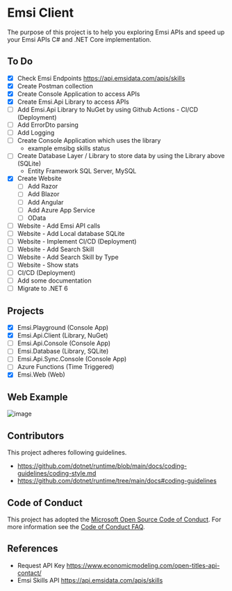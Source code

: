 # Emsi Client

The purpose of this project is to help you exploring Emsi APIs and speed up your Emsi APIs C# and .NET Core implementation.

## To Do 

- [x] Check Emsi Endpoints https://api.emsidata.com/apis/skills
- [x] Create Postman collection
- [x] Create Console Application to access APIs
- [x] Create Emsi.Api Library to access APIs
- [ ] Add Emsi.Api Library to NuGet by using Github Actions - CI/CD (Deployment)
- [ ] Add ErrorDto parsing
- [ ] Add Logging
- [ ] Create Console Application which uses the library
  - example emsibg skills status
- [ ] Create Database Layer / Library to store data by using the Library above (SQLite)
  - Entity Framework SQL Server, MySQL 
- [x] Create Website 
   - [ ] Add Razor
   - [ ] Add Blazor
   - [ ] Add Angular
   - [ ] Add Azure App Service 
   - [ ] OData
- [ ] Website - Add Emsi API calls
- [ ] Website - Add Local database SQLite
- [ ] Website - Implement CI/CD (Deployment) 
- [ ] Website - Add Search Skill
- [ ] Website - Add Search Skill by Type
- [ ] Website - Show stats
- [ ] CI/CD (Deployment)
- [ ] Add some documentation
- [ ] Migrate to .NET 6

## Projects
- [x] Emsi.Playground (Console App)
- [x] Emsi.Api.Client (Library, NuGet)
- [ ] Emsi.Api.Console (Console App)
- [ ] Emsi.Database (Library, SQLite)
- [ ] Emsi.Api.Sync.Console (Console App) 
- [ ] Azure Functions (Time Triggered)
- [x] Emsi.Web (Web)

## Web Example
![image](https://user-images.githubusercontent.com/4528464/129445210-96d5e942-6218-4da4-8056-db4cd2eb17a1.png)


## Contributors
This project adheres following guidelines.
- https://github.com/dotnet/runtime/blob/main/docs/coding-guidelines/coding-style.md
- https://github.com/dotnet/runtime/tree/main/docs#coding-guidelines

## Code of Conduct
This project has adopted the [Microsoft Open Source Code of Conduct](https://opensource.microsoft.com/codeofconduct/). For more information see the [Code of Conduct FAQ](https://opensource.microsoft.com/codeofconduct/faq/).

## References
- Request API Key https://www.economicmodeling.com/open-titles-api-contact/
- Emsi Skills API https://api.emsidata.com/apis/skills


